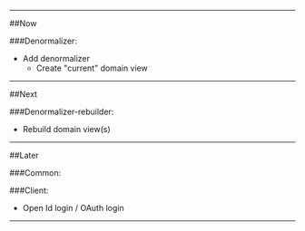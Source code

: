 -------------------------------------------
##Now

###Denormalizer:
* Add denormalizer
	- Create "current" domain view

-------------------------------------------
##Next

###Denormalizer-rebuilder:
* Rebuild domain view(s)

-------------------------------------------
##Later

###Common:

###Client:
* Open Id login / OAuth login


-------------------------------------------

